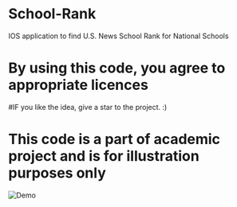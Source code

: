 # School-Rank
IOS application to find U.S. News School Rank for National Schools
# By using this code, you agree to appropriate licences
#IF you like the idea, give a star to the project. :)
# This code is a part of academic project and is for illustration purposes only
![Demo](https://github.com/dipankarghosh28/School-Rank/blob/master/School-Rank.gif)
